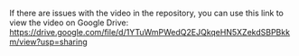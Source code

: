 If there are issues with the video in the repository, you can use this link to view the video on Google Drive: https://drive.google.com/file/d/1YTuWmPWedQ2EJQkqeHN5XZekdSBPBkkm/view?usp=sharing
